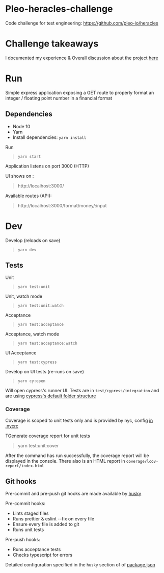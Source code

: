 # Pleo-heracles-challenge

Code challenge for test engineering: https://github.com/pleo-io/heracles

# Challenge takeaways

I documented my experience & Overall discussion about the project [here](./SUMMARY.md)

# Run

Simple express application exposing a GET route to properly format an integer / floating point number in a financial format


## Dependencies

- Node 10
- Yarn
- Install dependencies: `yarn install`

Run
> `yarn start`

Application listens on port 3000 (HTTP)

UI shows on :
> http://localhost:3000/

Available routes (API):

> http://localhost:3000/format/money/:input

# Dev

Develop (reloads on save) 
> `yarn dev`

## Tests

Unit
> `yarn test:unit`

Unit, watch mode
> `yarn test:unit:watch`

Acceptance
> `yarn test:acceptance`

Acceptance, watch mode

> `yarn test:acceptance:watch`

UI Acceptance
> `yarn test:cypress`

Develop on UI tests (re-runs on save)
> `yarn cy:open`

Will open cypress's runner UI. 
Tests are in `test/cypress/integration` and are using [cypress's default folder structure](https://docs.cypress.io/guides/core-concepts/writing-and-organizing-tests.html#Folder-Structure)

### Coverage

Coverage is scoped to unit tests only and is provided by nyc, config [in .nycrc](./nycrc)

TGenerate coverage report for unit tests
> yarn test:unit:cover

After the command has run successfully, the coverage report will be displayed in the console.
There also is an HTML report in `coverage/lcov-report/index.html`

## Git hooks

Pre-commit and pre-push git hooks are made available by [husky](https://github.com/typicode/husky)

Pre-commit hooks: 
- Lints staged files
- Runs prettier & eslint --fix on every file
- Ensure every file is added to git
- Runs unit tests

Pre-push hooks:
- Runs acceptance tests
- Checks typescript for errors

Detailed configuration specified in the `husky` section of of [package.json](./package.json)

